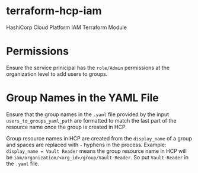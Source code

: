 # terraform-hcp-iam

HashiCorp Cloud Platform IAM Terraform Module

# Permissions

Ensure the service prinicipal has the `role/Admin` permissions at the organization level to add users to groups.

# Group Names in the YAML File

Ensure that the group names in the `.yaml` file provided by the input `users_to_groups_yaml_path` are formatted to match the last part of the resource name once the group is created in HCP.

Group resource names in HCP are created from the `display_name` of a group and spaces are replaced with `-` hyphens in the process. Example: `display_name = Vault Reader` means the group resource name in HCP will be `iam/organization/<org_id>/group/Vault-Reader`. So put `Vault-Reader` in the `.yaml` file.

